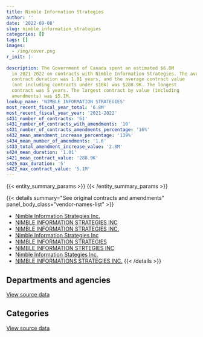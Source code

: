 ```yaml
---
title: Nimble Information Strategies
author: ''
date: '2022-09-08'
slug: nimble_information_strategies
categories: []
tags: []
images:
  - /img/cover.png
r_init: |-
  
description: The Government of Canada spent an estimated $6.8M
  in 2021-2022 on contracts with Nimble Information Strategies. The average
  contract duration was 1.01 years, and the average contract value
  (not including contracts under $10k) was $288.9K. The longest
  contract was 5 years. The largest contract by value (including
  amendments) was $5.1M.
lookup_name: 'NIMBLE INFORMATION STRATEGIES'
most_recent_fiscal_year_total: '6.8M'
most_recent_fiscal_year_year: '2021-2022'
s431_number_of_contracts: '61'
s431_number_of_contracts_with_amendments: '10'
s431_number_of_contracts_amendments_percentage: '16%'
s432_mean_amendment_increase_percentage: '139%'
s434_mean_number_of_amendments: '1.6'
s433_total_amendment_increase_value: '2.8M'
s424_mean_duration: '1.01'
s421_mean_contract_value: '288.9K'
s425_max_duration: '5'
s422_max_contract_value: '5.1M'
---
```


<script src="/rmarkdown-libs/htmlwidgets/htmlwidgets.js"></script>
<link href="/rmarkdown-libs/datatables-css/datatables-crosstalk.css" rel="stylesheet" />
<script src="/rmarkdown-libs/datatables-binding/datatables.js"></script>
<script src="/rmarkdown-libs/jquery/jquery-3.6.0.min.js"></script>
<link href="/rmarkdown-libs/dt-core-bootstrap/css/dataTables.bootstrap.min.css" rel="stylesheet" />
<link href="/rmarkdown-libs/dt-core-bootstrap/css/dataTables.bootstrap.extra.css" rel="stylesheet" />
<script src="/rmarkdown-libs/dt-core-bootstrap/js/jquery.dataTables.min.js"></script>
<script src="/rmarkdown-libs/dt-core-bootstrap/js/dataTables.bootstrap.min.js"></script>
<link href="/rmarkdown-libs/crosstalk/css/crosstalk.min.css" rel="stylesheet" />
<script src="/rmarkdown-libs/crosstalk/js/crosstalk.min.js"></script>
<script src="/rmarkdown-libs/htmlwidgets/htmlwidgets.js"></script>
<link href="/rmarkdown-libs/datatables-css/datatables-crosstalk.css" rel="stylesheet" />
<script src="/rmarkdown-libs/datatables-binding/datatables.js"></script>
<script src="/rmarkdown-libs/jquery/jquery-3.6.0.min.js"></script>
<link href="/rmarkdown-libs/dt-core-bootstrap/css/dataTables.bootstrap.min.css" rel="stylesheet" />
<link href="/rmarkdown-libs/dt-core-bootstrap/css/dataTables.bootstrap.extra.css" rel="stylesheet" />
<script src="/rmarkdown-libs/dt-core-bootstrap/js/jquery.dataTables.min.js"></script>
<script src="/rmarkdown-libs/dt-core-bootstrap/js/dataTables.bootstrap.min.js"></script>
<link href="/rmarkdown-libs/crosstalk/css/crosstalk.min.css" rel="stylesheet" />
<script src="/rmarkdown-libs/crosstalk/js/crosstalk.min.js"></script>

{{< entity_summary_params >}}
{{< /entity_summary_params >}}

{{< details summary="See original contracts and amendments" panel_body_class="vendor-names-list" >}}
- [Nimble Information Strategies Inc.](https://search.open.canada.ca/en/ct/?sort=contract_value_f%20desc&page=1&search_text=%22Nimble%20Information%20Strategies%20Inc.%22)
- [NIMBLE INFORMATION STRATEGIES INC](https://search.open.canada.ca/en/ct/?sort=contract_value_f%20desc&page=1&search_text=%22NIMBLE%20INFORMATION%20STRATEGIES%20INC%22)
- [NIMBLE INFORMATION STRATEGIES INC.](https://search.open.canada.ca/en/ct/?sort=contract_value_f%20desc&page=1&search_text=%22NIMBLE%20INFORMATION%20STRATEGIES%20INC.%22)
- [Nimble Information Strategies Inc](https://search.open.canada.ca/en/ct/?sort=contract_value_f%20desc&page=1&search_text=%22Nimble%20Information%20Strategies%20Inc%22)
- [NIMBLE INFORMATION STRATEGIES](https://search.open.canada.ca/en/ct/?sort=contract_value_f%20desc&page=1&search_text=%22NIMBLE%20INFORMATION%20STRATEGIES%22)
- [NIMBLE INFORMATION STRTEGIES INC](https://search.open.canada.ca/en/ct/?sort=contract_value_f%20desc&page=1&search_text=%22NIMBLE%20INFORMATION%20STRTEGIES%20INC%22)
- [Nimble Information Stategies Inc.](https://search.open.canada.ca/en/ct/?sort=contract_value_f%20desc&page=1&search_text=%22Nimble%20Information%20Stategies%20Inc.%22)
- [NIMBLE INFORMATIONS STRATEGIES INC.](https://search.open.canada.ca/en/ct/?sort=contract_value_f%20desc&page=1&search_text=%22NIMBLE%20INFORMATIONS%20STRATEGIES%20INC.%22)
{{< /details >}}

## Departments and agencies

<div id="htmlwidget-1" style="width:100%;height:auto;" class="datatables html-widget"></div>
<script type="application/json" data-for="htmlwidget-1">{"x":{"style":"bootstrap","filter":"none","vertical":false,"data":[["<a href=\"/departments/aafc-aac/\">Agriculture and Agri-Food Canada<\/a>","<a href=\"/departments/cas-satj/\">Courts Administration Service<\/a>","<a href=\"/departments/cic/\">Immigration, Refugees and Citizenship Canada<\/a>","<a href=\"/departments/cra-arc/\">Canada Revenue Agency<\/a>","<a href=\"/departments/crtc/\">Canadian Radio-television and Telecommunications Commission<\/a>","<a href=\"/departments/csc-scc/\">Correctional Service of Canada<\/a>","<a href=\"/departments/ec/\">Environment and Climate Change Canada<\/a>","<a href=\"/departments/esdc-edsc/\">Employment and Social Development Canada<\/a>","<a href=\"/departments/ic/\">Innovation, Science and Economic Development Canada<\/a>","<a href=\"/departments/lac-bac/\">Library and Archives Canada<\/a>","<a href=\"/departments/nrc-cnrc/\">National Research Council Canada<\/a>","<a href=\"/departments/pco-bcp/\">Privy Council Office<\/a>","<a href=\"/departments/pwgsc-tpsgc/\">Public Services and Procurement Canada<\/a>","<a href=\"/departments/rcmp-grc/\">Royal Canadian Mounted Police<\/a>","<a href=\"/departments/statcan/\">Statistics Canada<\/a>"],[12151.08,null,25933.74,null,8678.4,null,78951.26,null,3982.16,85956.54,null,null,89226.68,null,null],[null,null,62088.22,702548.65,null,null,103887.2,null,3993.07,null,null,null,19210.35,null,null],[null,53704.82,61918.58,2432421.39,null,null,61829.16,null,3982.16,null,34160.57,22769.5,81170.94,null,15232.31],[null,null,61918.58,5629622.88,null,11879.5,31705.43,14686.66,null,36491.41,40729.91,null,81170.94,725371.58,131344.72]],"container":"<table class=\"table table-striped table-hover row-border order-column display\">\n  <thead>\n    <tr>\n      <th>Department<\/th>\n      <th>2018-2019<\/th>\n      <th>2019-2020<\/th>\n      <th>2020-2021<\/th>\n      <th>2021-2022<\/th>\n    <\/tr>\n  <\/thead>\n<\/table>","options":{"order":[[4,"desc"]],"pageLength":10,"autoWidth":true,"columnDefs":[{"targets":1,"render":"function(data, type, row, meta) {\n    return type !== 'display' ? data : DTWidget.formatCurrency(data, \"$\", 2, 3, \",\", \".\", true, null);\n  }"},{"targets":2,"render":"function(data, type, row, meta) {\n    return type !== 'display' ? data : DTWidget.formatCurrency(data, \"$\", 2, 3, \",\", \".\", true, null);\n  }"},{"targets":3,"render":"function(data, type, row, meta) {\n    return type !== 'display' ? data : DTWidget.formatCurrency(data, \"$\", 2, 3, \",\", \".\", true, null);\n  }"},{"targets":4,"render":"function(data, type, row, meta) {\n    return type !== 'display' ? data : DTWidget.formatCurrency(data, \"$\", 2, 3, \",\", \".\", true, null);\n  }"},{"width":"16%","targets":[1,2,3,4]},{"className":"dt-right","targets":[1,2,3,4]}],"orderClasses":false}},"evals":["options.columnDefs.0.render","options.columnDefs.1.render","options.columnDefs.2.render","options.columnDefs.3.render"],"jsHooks":[]}</script>
<p class="text-right">
<a href="https://github.com/GoC-Spending/contracts-data/tree/main/data/out/vendors/nimble_information_strategies/summary_by_fiscal_year_by_department.csv" class="source-data-link btn btn-link">View source data</a>
</p>

## Categories

<div id="htmlwidget-2" style="width:100%;height:auto;" class="datatables html-widget"></div>
<script type="application/json" data-for="htmlwidget-2">{"x":{"style":"bootstrap","filter":"none","vertical":false,"data":[["<a href=\"/categories/facilities_and_construction/\">Facilities and construction<\/a>","<a href=\"/categories/office_management/\">Office management<\/a>","<a href=\"/categories/professional_services/\">Professional services<\/a>","<a href=\"/categories/information_technology/\">Information technology<\/a>","<a href=\"/categories/industrial_products_and_services/\">Industrial products and services<\/a>"],[null,74037.15,78951.26,151891.46,null],[null,169500,113180.85,589836.29,19210.35],[null,53704.82,82898.61,2515254.49,115331.51],[122040,14686.66,31705.43,6462709.18,133780.35]],"container":"<table class=\"table table-striped table-hover row-border order-column display\">\n  <thead>\n    <tr>\n      <th>Category<\/th>\n      <th>2018-2019<\/th>\n      <th>2019-2020<\/th>\n      <th>2020-2021<\/th>\n      <th>2021-2022<\/th>\n    <\/tr>\n  <\/thead>\n<\/table>","options":{"order":[[4,"desc"]],"dom":"t","pageLength":30,"autoWidth":true,"columnDefs":[{"targets":1,"render":"function(data, type, row, meta) {\n    return type !== 'display' ? data : DTWidget.formatCurrency(data, \"$\", 2, 3, \",\", \".\", true, null);\n  }"},{"targets":2,"render":"function(data, type, row, meta) {\n    return type !== 'display' ? data : DTWidget.formatCurrency(data, \"$\", 2, 3, \",\", \".\", true, null);\n  }"},{"targets":3,"render":"function(data, type, row, meta) {\n    return type !== 'display' ? data : DTWidget.formatCurrency(data, \"$\", 2, 3, \",\", \".\", true, null);\n  }"},{"targets":4,"render":"function(data, type, row, meta) {\n    return type !== 'display' ? data : DTWidget.formatCurrency(data, \"$\", 2, 3, \",\", \".\", true, null);\n  }"},{"width":"16%","targets":[1,2,3,4]},{"className":"dt-right","targets":[1,2,3,4]}],"orderClasses":false,"lengthMenu":[10,25,30,50,100]}},"evals":["options.columnDefs.0.render","options.columnDefs.1.render","options.columnDefs.2.render","options.columnDefs.3.render"],"jsHooks":[]}</script>
<p class="text-right">
<a href="https://github.com/GoC-Spending/contracts-data/tree/main/data/out/vendors/nimble_information_strategies/summary_by_fiscal_year_by_category.csv" class="source-data-link btn btn-link">View source data</a>
</p>
